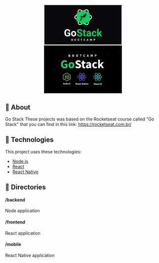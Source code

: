<div align="center">
    <img alt="Gostack Bootcamp" title="#GostackBootcamp" src="/images/bootcamp.png" width="250px" />
</div>

<div align="center">
  <img alt="Gostack Technologies" src="/images/technologies.jpg" width="50%">
</div>

<div id="about"> 

## :page_facing_up: About
Go Stack
These projects was based on the Rocketseat course called "Go Stack" that you can find in this link: https://rocketseat.com.br/
</div>

<div id="tecnologies"> 

## :rocket: Technologies
This project uses these technologies:
- [Node.js](https://nodejs.org/en/)
- [React](https://reactjs.org)
- [React Native](https://facebook.github.io/react-native/)
<!-- - [Expo](https://expo.io/) -->
</div>

<div id="directories">   

## :file_folder: Directories
#### /backend
Node application

#### /frontend
React application

#### /mobile
React Native application
</div>
